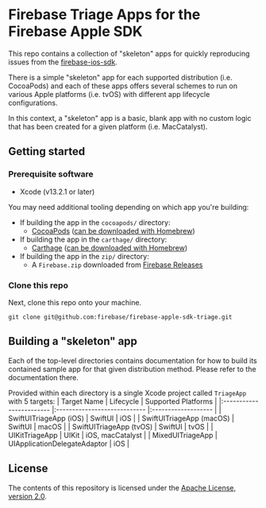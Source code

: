 # Firebase Triage Apps for the Firebase Apple SDK

This repo contains a collection of "skeleton" apps for quickly reproducing
issues from the [firebase-ios-sdk][firebase-ios-sdk].

There is a simple "skeleton" app for each supported distribution (i.e. CocoaPods)
and each of these apps offers several schemes to run on various Apple platforms
(i.e. tvOS) with different app lifecycle configurations.

In this context, a "skeleton" app is a basic, blank app with no custom logic that
has been created for a given platform (i.e. MacCatalyst).

## Getting started

### Prerequisite software
- Xcode (v13.2.1 or later)

You may need additional tooling depending on which app you're building:
- If building the app in the `cocoapods/` directory:
    - [CocoaPods][cocoapods] ([can be downloaded with Homebrew][cocoapods-homebrew])
- If building the app in the `carthage/` directory:
    - [Carthage][carthage] ([can be downloaded with Homebrew][carthage-homebrew])
- If building the app in the `zip/` directory:
    - A `Firebase.zip` downloaded from [Firebase Releases][firebase-releases]

### Clone this repo
Next, clone this repo onto your machine.

```console
git clone git@github.com:firebase/firebase-apple-sdk-triage.git
```

## Building a "skeleton" app
Each of the top-level directories contains documentation for how to build
its contained sample app for that given distribution method. Please refer to the
documentation there.

Provided within each directory is a single Xcode project called `TriageApp` with 5
targets:
|        Target Name       |           Lifecycle          | Supported Platforms |
|:------------------------ |:---------------------------- |:------------------- |
| SwiftUITriageApp (iOS)   | SwiftUI                      | iOS                 |
| SwiftUITriageApp (macOS) | SwiftUI                      | macOS               |
| SwiftUITriageApp (tvOS)  | SwiftUI                      | tvOS                |
| UIKitTriageApp           | UIKit                        | iOS, macCatalyst    |
| MixedUITriageApp         | UIApplicationDelegateAdaptor | iOS                 |

## License
The contents of this repository is licensed under the [Apache License, version 2.0][apache-license].

<!-- Links -->
[apache-license]: https://www.apache.org/licenses/LICENSE-2.0
[carthage]: https://github.com/Carthage/Carthage
[carthage-homebrew]: https://formulae.brew.sh/formula/carthage
[cocoapods]: https://cocoapods.org/
[cocoapods-homebrew]: https://formulae.brew.sh/formula/cocoapods
[firebase-ios-sdk]: https://github.com/firebase/firebase-ios-sdk
[firebase-releases]: https://github.com/firebase/firebase-ios-sdk/releases
